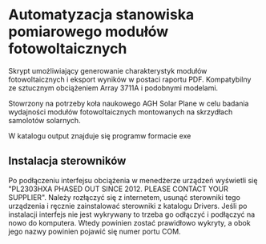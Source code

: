# Automatyzacja stanowiska pomiarowego modułów fotowoltaicznych

Skrypt umożliwiający generowanie charakterystyk modułów fotowoltaicznych i eksport wyników w postaci raportu PDF. Kompatybilny ze sztucznym obciążeniem Array 3711A i podobnymi modelami. 

Stowrzony na potrzeby koła naukowego AGH Solar Plane w celu badania wydajności modułów fotowoltaicznych montowanych na skrzydłach samolotów solarnych.

W katalogu output znajduje się programw formacie exe

## Instalacja sterowników

Po podłączeniu interfejsu obciążenia w menedżerze urządzeń wyświetli się "PL2303HXA PHASED OUT SINCE 2012. PLEASE CONTACT YOUR SUPPLIER". Należy rozłączyć się z internetem, usunąć sterowniki tego urządzenia i ręcznie zainstalować sterowniki z katalogu Drivers. Jeśli po instalacji interfejs nie jest wykrywany to trzeba go odłączyć i podłączyć na nowo do komputera. Wtedy powinien zostać prawidłowo wykryty, a obok jego nazwy powinien pojawić się numer portu COM.